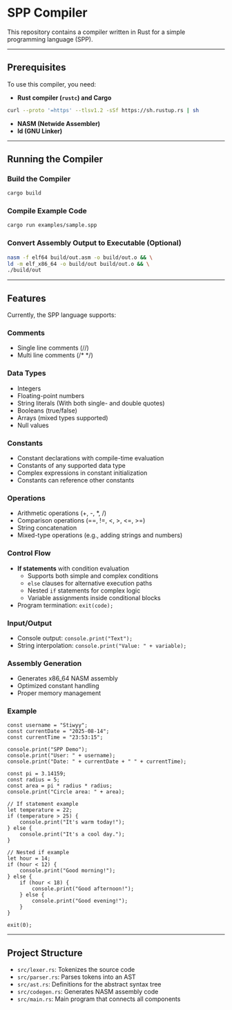 # SPP Compiler

This repository contains a compiler written in Rust for a simple programming language (SPP).  

---

## Prerequisites

To use this compiler, you need:

- **Rust compiler (`rustc`) and Cargo**  
```bash
curl --proto '=https' --tlsv1.2 -sSf https://sh.rustup.rs | sh
```
- **NASM (Netwide Assembler)**  
- **ld (GNU Linker)**  

---

## Running the Compiler

### Build the Compiler
```bash
cargo build
```
### Compile Example Code
```bash
cargo run examples/sample.spp
```
### Convert Assembly Output to Executable (Optional)
```bash
nasm -f elf64 build/out.asm -o build/out.o && \
ld -m elf_x86_64 -o build/out build/out.o && \
./build/out
```
---

## Features

Currently, the SPP language supports:

### Comments
- Single line comments (//)
- Multi line comments (/* */)

### Data Types
- Integers
- Floating-point numbers
- String literals (With both single- and double quotes)
- Booleans (true/false)
- Arrays (mixed types supported)
- Null values

### Constants
- Constant declarations with compile-time evaluation
- Constants of any supported data type
- Complex expressions in constant initialization
- Constants can reference other constants

### Operations
- Arithmetic operations (+, -, *, /)
- Comparison operations (==, !=, <, >, <=, >=)
- String concatenation
- Mixed-type operations (e.g., adding strings and numbers)

### Control Flow
- **If statements** with condition evaluation
  - Supports both simple and complex conditions
  - `else` clauses for alternative execution paths
  - Nested `if` statements for complex logic
  - Variable assignments inside conditional blocks
- Program termination: `exit(code);`

### Input/Output
- Console output: `console.print("Text");`
- String interpolation: `console.print("Value: " + variable);`

### Assembly Generation
- Generates x86_64 NASM assembly
- Optimized constant handling
- Proper memory management

### Example
```spp
const username = "Stiwyy";
const currentDate = "2025-08-14";
const currentTime = "23:53:15";

console.print("SPP Demo");
console.print("User: " + username);
console.print("Date: " + currentDate + " " + currentTime);

const pi = 3.14159;
const radius = 5;
const area = pi * radius * radius;
console.print("Circle area: " + area);

// If statement example
let temperature = 22;
if (temperature > 25) {
    console.print("It's warm today!");
} else {
    console.print("It's a cool day.");
}

// Nested if example
let hour = 14;
if (hour < 12) {
    console.print("Good morning!");
} else {
    if (hour < 18) {
        console.print("Good afternoon!");
    } else {
        console.print("Good evening!");
    }
}

exit(0);
```
---

## Project Structure

- `src/lexer.rs`: Tokenizes the source code  
- `src/parser.rs`: Parses tokens into an AST  
- `src/ast.rs`: Definitions for the abstract syntax tree  
- `src/codegen.rs`: Generates NASM assembly code  
- `src/main.rs`: Main program that connects all components  
